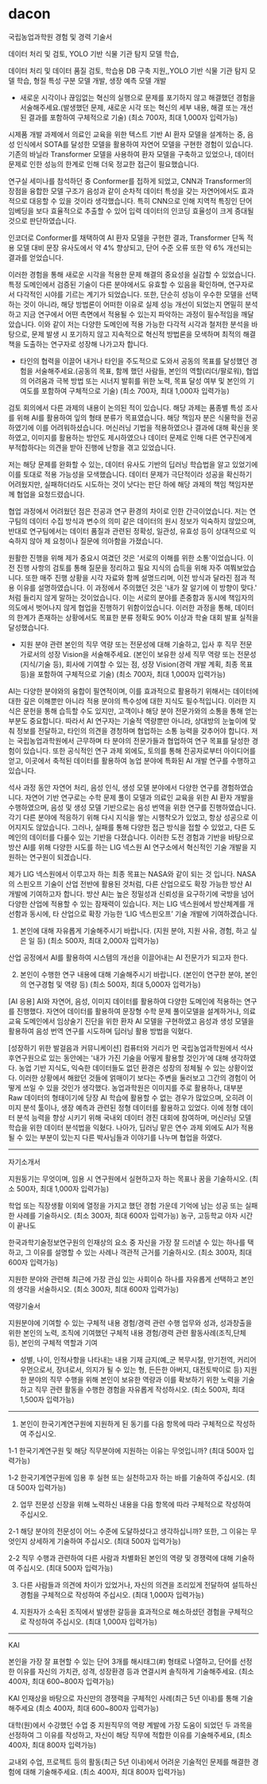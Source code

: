 # dacon


국립농업과학원 경험 및 경력 기술서

데이터 처리 및 검토, YOLO 기반 식물 기관 탐지 모델 학습,


데이터 처리 및 데이터 품질 검토, 학습용 DB 구축 지원,,YOLO 기반 식물 기관 탐지 모델 학습, 형질 특성 구분 모델 개발, 생장 예측 모델 개발 



- 새로운 시각이나 끊임없는 혁신의 실행으로 문제를 포기하지 않고 해결했던 경험을 서술해주세요.(발생했던 문제, 새로운 시각 또는 혁신의 세부 내용, 해결 또는 개선된 결과를 포함하여 구체적으로 기술) (최소 700자, 최대 1,000자 입력가능)

시제품 개발 과제에서 의료인 교육을 위한 텍스트 기반 AI 환자 모델을 설계하는 중, 음성 인식에서 SOTA를 달성한 모델을 활용하여 자연어 모델을 구현한 경험이 있습니다. 기존의 바닐라 Transformer 모델을 사용하여 환자 모델을 구축하고 있었으나, 데이터 문제로 인한 성능의 한계로 인해 더욱 정교한 접근이 필요했습니다.

연구실 세미나를 참석하던 중 Conformer를 접하게 되었고, CNN과 Transformer의 장점을 융합한 모델 구조가 음성과 같이 순차적 데이터 특성을 갖는 자연어에서도 효과적으로 대응할 수 있을 것이라 생각했습니다. 특히 CNN으로 인해 지역적 특징인 단어 임베딩을 보다 효율적으로 추출할 수 있어 입력 데이터의 인코딩 효율성이 크게 증대될 것으로 판단하였습니다.

인코더로 Conformer를 채택하여 AI 환자 모델을 구현한 결과, Transformer 단독 적용 모델 대비 문장 유사도에서 약 4% 향상되고, 단어 수준 오류 또한 약 6% 개선되는 결과를 얻었습니다.

이러한 경험을 통해 새로운 시각을 적용한 문제 해결의 중요성을 실감할 수 있었습니다. 특정 도메인에서 검증된 기술이 다른 분야에서도 유효할 수 있음을 확인하며, 연구자로서 다각적인 시야를 기르는 계기가 되었습니다. 또한, 단순히 성능이 우수한 모델을 선택하는 것이 아니라, 해당 방법론이 어떠한 이유로 실제 성능 개선이 되었는지 면밀히 분석하고 지금 연구에서 어떤 측면에서 적용될 수 있는지 파악하는 과정이 필수적임을 깨달았습니다. 이와 같이 저는 다양한 도메인에 적용 가능한 다각적 시각과 철저한 분석을 바탕으로, 문제 발생 시 포기하지 않고 지속적으로 혁신적 방법론을 모색하며 최적의 해결책을 도출하는 연구자로 성장해 나가고자 합니다.

- 타인의 협력을 이끌어 내거나 타인을 주도적으로 도와서 공동의 목표를 달성했던 경험을 서술해주세요.(공동의 목표, 함께 했던 사람들, 본인의 역할(리더/팔로워), 협업의 어려움과 극복 방법 또는 시너지 발휘를 위한 노력, 목표 달성 여부 및 본인의 기여도를 포함하여 구체적으로 기술) (최소 700자, 최대 1,000자 입력가능)

 검토 회의에서 다른 과제의 내용이 논의된 적이 있습니다. 해당 과제는 품종별 특성 조사를 위해 AI를 활용하여 잎의 형태 분류가 목표였습니다. 해당 책임자 분은 식물학을 전공하였기에 이를 어려워하셨습니다. 머신러닝 기법을 적용하였으나 결과에 대해 확신을 못하였고, 이미지를 활용하는 방안도 제시하였으나 데이터 문제로 인해 다른 연구진에게 부적합하다는 의견을 받아 진행에 난항을 겪고 있었습니다.

 저는 해당 문제를 완화할 수 있는, 데이터 유사도 기반의 딥러닝 학습법을 알고 있었기에 이를 토대로 적용 가능성을 모색했습니다. 데이터 문제가 극단적이라 성공을 확신하기 어려웠지만, 실패하더라도 시도하는 것이 낫다는 판단 하에 해당 과제의 책임 책임자분께 협업을 요청드렸습니다.
 
 협업 과정에서 어려웠던 점은 전공과 연구 환경의 차이로 인한 간극이었습니다. 저는 연구팀의 데이터 수집 방식과 변수의 의미 같은 데이터의 원시 정보가 익숙하지 않았으며, 반대로 연구팀에서는 데이터 품질과 관련된 정확성, 일관성, 유효성 등이 상대적으로 익숙하지 않아 제 요청이나 질문에 의아함을 가졌습니다.
 
 원활한 진행을 위해 제가 중요시 여겼던 것은 '서로의 이해를 위한 소통'이었습니다. 이전 진행 사항의 검토를 통해 질문을 정리하고 필요 지식의 습득을 위해 자주 여쭤보았습니다. 또한 매주 진행 상황을 시각 자료와 함께 설명드리며, 이전 방식과 달라진 점과 적용 이유를 설명하였습니다. 이 과정에서 주의했던 것은 '내가 잘 알기에 이 방향이 맞다.' 처럼 들리지 않게 말하는 것이었습니다. 이는 서로의 분야를 존중함과 동시에 책임자의 의도에서 벗어나지 않게 협업을 진행하기 위함이었습니다.
 이러한 과정을 통해, 데이터의 한계가 존재하는 상황에서도 목표한 분류 정확도 90% 이상과 학술 대회 발표 실적을 달성했습니다.
 


- 지원 분야 관련 본인의 직무 역량 또는 전문성에 대해 기술하고, 입사 후 직무 전문가로서의 성장 Vision을 서술해주세요.
(본인이 보유한 상세 직무 역량 또는 전문성(지식/기술 등), 회사에 기여할 수 있는 점, 성장 Vision(경력 개발 계획, 최종 목표 등)을 포함하여 구체적으로 기술) 
(최소 700자, 최대 1,000자 입력가능)

AI는 다양한 분야와의 융합이 필연적이며, 이를 효과적으로 활용하기 위해서는 데이터에 대한 깊은 이해뿐만 아니라 적용 분야의 특수성에 대한 지식도 필수적입니다. 이러한 지식은 문헌을 통해 습득할 수도 있지만, 고객이나 해당 분야 전문가와의 소통을 통해 얻는 부분도 중요합니다. 따라서 AI 연구자는 기술적 역량뿐만 아니라, 상대방의 눈높이에 맞춰 정보를 전달하고, 타인의 의견을 경청하며 협업하는 소통 능력을 갖추어야 합니다.
저는 국립농업과학원에서 근무하며 타 분야의 전문가들과 협업하여 연구 목표를 달성한 경험이 있습니다. 또한 공식적인 연구 과제 외에도, 토의를 통해 전공자로부터 아이디어를 얻고, 이곳에서 축적된 데이터를 활용하여 농업 분야에 특화된 AI 개발 연구를 수행하고 있습니다.

석사 과정 동안 자연어 처리, 음성 인식, 생성 모델 분야에서 다양한 연구를 경험하였습니다. 자연어 기반 연구로는 수학 문제 풀이 모델과 의료인 교육을 위한 AI 환자 개발을 수행하였으며, 음성 및 생성 모델 기반으로는 음성 번역을 위한 연구를 진행하였습니다. 각기 다른 분야에 적응하기 위해 다시 지식을 쌓는 시행착오가 있었고, 항상 성공으로 이어지지도 않았습니다. 그러나, 실패를 통해 다양한 접근 방식을 접할 수 있었고, 다른 도메인의 데이터를 다룰수 있는 기반을 다졌습니다. 이러한 도전 경험과 기반을 바탕으로 방산 AI를 위해 다양한 시도를 하는 LIG 넥스원 AI 연구소에서 혁신적인 기술 개발을 지원하는 연구원이 되겠습니다.

제가 LIG 넥스원에서 이루고자 하는 최종 목표는 NASA와 같이 되는 것 입니다. NASA의 스핀오프 기술이 산업 전반에 활용된 것처럼, 다른 산업으로도 확장 가능한 방산 AI 개발에 기여하고자 합니다. 방산 AI는 높은 정밀성과 신뢰성을 요구하기에 국방을 넘어 다양한 산업에 적용할 수 있는 잠재력이 있습니다. 저는 LIG 넥스원에서 방산체계를 개선함과 동시에, 타 산업으로 확장 가능한 ‘LIG 넥스핀오프’ 기술 개발에 기여하겠습니다.




1. 본인에 대해 자유롭게 기술해주시기 바랍니다. (지원 분야, 지원 사유, 경험, 하고 싶은 일 등) (최소 500자, 최대 2,000자 입력가능)

산업 공정에서 AI를 활용하여 시스템의 개선을 이끌어내는 AI 전문가가 되고자 한다. 


2. 본인이 수행한 연구 내용에 대해 기술해주시기 바랍니다. (본인이 연구한 분야, 본인의 연구경험 및 역량 등) (최소 500자, 최대 5,000자 입력가능)

[AI 응용]
AI와 자연어, 음성, 이미지 데이터를 활용하여 다양한 도메인에 적용하는 연구를 진행했다. 자연어 데이터를 활용하여 문장형 수학 문제 풀이모델을 설계하거나, 의료 교육 도메인에서 임상술기 진단을 위한 환자 AI 모델을 구현하였고 음성과 생성 모델을 활용하여 음성 번역 연구를 시도하며 딥러닝 활용 방법을 익혔다.


[성장하기 위한 발걸음과 커뮤니케이션] 
컴퓨터와 거리가 먼 국립농업과학원에서 석사후연구원으로 있는 동안에는 '내가 가진 기술을 어떻게 활용할 것인가'에 대해 생각하였다. 농업 기반 지식도, 익숙한 데이터들도 없던 환경은 성장의 정체될 수 있는 상황이었다. 이러한 상황에서 해왔던 것들에 얽매이기 보다는 주변을 둘러보고 그간의 경험이 어떻게 쓰일 수 있을 것인가 생각했다. 
농업과학원은 이미지를 주로 활용하나, 대부분 Raw 데이터의 형태이기에 당장 AI 학습에 활용할 수 없는 경우가 많았으며, 오히려 이미지 분석 툴이나, 생장 예측과 관련된 정형 데이터를 활용하고 있었다. 이에 정형 데이터 분석 능력을 향상 시키기 위해 국내외 데이터 경진 대회에 참여하며, 머신러닝 모델 학습을 위한 데이터 분석법을 익혔다. 나아가, 딥러닝 맡은 연수 과제 외에도 AI가 적용될 수 있는 부분이 있는지 다른 박사님들과 이야기를 나누며 협업을 하였다.  




---------------
자기소개서

지원동기는 무엇이며, 임용 시 연구원에서 실현하고자 하는 목표나 꿈을 기술하시오. (최소 500자, 최대 1,000자 입력가능)

학업 또는 직장생활 이외에 열정을 가지고 했던 경험 가운데 기억에 남는 성공 또는 실패한 사례를 기술하시오. (최소 300자, 최대 600자 입력가능)
농구, 고등학교 야자 시간이 끝나도 


한국과학기술정보연구원의 인재상의 요소 중 자신을 가장 잘 드러낼 수 있는 하나를 택하고, 그 이유를 설명할 수 있는 사례나 객관적 근거를 기술하시오. (최소 300자, 최대 600자 입력가능)

지원한 분야와 관련해 최근에 가장 관심 있는 사회이슈 하나를 자유롭게 선택하고 본인의 생각을 서술하시오. (최소 300자, 최대 600자 입력가능)


역량기술서

지원분야에 기여할 수 있는 구체적 내용
경험/경력 관련 수행 업무와 성과, 성과창출을 위한 본인의 노력, 조직에 기여했던 구체적 내용
경험/경력 관련 활동사례(조직,단체 등), 본인의 구체적 역할과 기여
* 성별, 나이, 인적사항을 나타내는 내용 기재 금지(예_군 복무시절, 만기전역, 커리어우먼으로서, 장녀로서, 의지가 될 수 있는 형, 든든한 아버지, 대전토박이로 등)
지원한 분야의 직무 수행을 위해 본인이 보유한 역량과 이를 확보하기 위한 노력을 기술하고 직무 관련 활동을 수행한 경험을 자유롭게 작성하시오. (최소 500자, 최대 1,500자 입력가능)



--------


1. 본인이 한국기계연구원에 지원하게 된 동기를 다음 항목에 따라 구체적으로 작성하여 주십시오.

1-1 한국기계연구원 및 해당 직무분야에 지원하는 이유는 무엇입니까? (최대 500자 입력가능)

1-2 한국기계연구원에 임용 후 실현 또는 실천하고자 하는 바를 기술하여 주십시오. (최대 500자 입력가능)



2. 업무 전문성 신장을 위해 노력하신 내용을 다음 항목에 따라 구체적으로 작성하여 주십시오.

2-1 해당 분야의 전문성이 어느 수준에 도달하셨다고 생각하십니까? 또한, 그 이유는 무엇인지 상세하게 기술하여 주십시오. (최대 500자 입력가능)

2-2 직무 수행과 관련하여 다른 사람과 차별화된 본인의 역량 및 경쟁력에 대해 기술하여 주십시오. (최대 500자 입력가능)


3. 다른 사람들과 의견에 차이가 있었거나, 자신의 의견을 조리있게 전달하여 설득하신 경험을 구체적으로 작성하여 주십시오. (최대 1,000자 입력가능)

4. 지원자가 소속된 조직에서 발생한 갈등을 효과적으로 해소하셨던 경험을 구체적으로 작성하여 주십시오. (최대 1,000자 입력가능)



-----------
KAI

본인을 가장 잘 표현할 수 있는 단어 3개를 해시태그(#) 형태로 나열하고, 단어를 선정한 이유를 자신의 가치관, 성격, 성장환경 등과 연결시켜 솔직하게 기술해주세요. (최소 400자, 최대 600~800자 입력가능)


KAI 인재상을 바탕으로 자신만의 경쟁력을 구체적인 사례(최근 5년 이내)를 통해 기술해주세요 (최소 400자, 최대 600~800자 입력가능)

대학(원)에서 수강했던 수업 중 지원직무의 역량 계발에 가장 도움이 되었던 두 과목을 선정하여 그 이유를 작성하고, 자신이 해당 직무에 적합한 이유를 기술해주세요, (최소 400자, 최대 800자 입력가능)

교내외 수업, 프로젝트 등의 활동(최근 5년 이내)에서 어려운 기술적인 문제를 해결한 경험에 대해 기술해주세요. (최소 400자, 최대 800자 입력가능)


